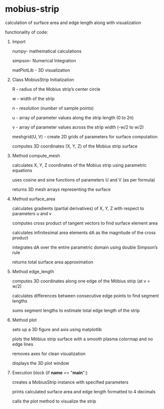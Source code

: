 # mobius-strip
calculation of surface area and edge length along with visualization

functionality of code:

1) Import

    numpy- mathematical calculations

    simpson- Numerical Integration

    matPlotLib - 3D visualization

2) Class MobiusStrip Initialization

   R - radius of the Mobius strip’s center circle

   w - width of the strip

   n - resolution (number of sample points)

   u - array of parameter values along the strip length (0 to 2π)

   v - array of parameter values across the strip width (-w/2 to w/2)

   meshgrid(U, V) - create 2D grids of parameters for surface computation

   computes 3D coordinates (X, Y, Z) of the Mobius strip surface

3) Method compute_mesh

   calculates X, Y, Z coordinates of the Mobius strip using parametric equations

   uses cosine and sine functions of parameters U and V (as per formula)

   returns 3D mesh arrays representing the surface


4) Method surface_area

   calculates gradients (partial derivatives) of X, Y, Z with respect to parameters u and v

   computes cross product of tangent vectors to find surface element area

   calculates infinitesimal area elements dA as the magnitude of the cross product

   integrates dA over the entire parametric domain using double Simpson’s rule

   returns total surface area approximation

5) Method edge_length

   computes 3D coordinates along one edge of the Möbius strip (at v = w/2)
   
   calculates differences between consecutive edge points to find segment lengths

   sums segment lengths to estimate total edge length of the strip

6) Method plot

      sets up a 3D figure and axis using matplotlib

      plots the Möbius strip surface with a smooth plasma colormap and no edge lines

      removes axes for clean visualization

      displays the 3D plot window

7) Execution block (if __name__ == "__main__":)

      creates a MobiusStrip instance with specified parameters

      prints calculated surface area and edge length formatted to 4 decimals

      calls the plot method to visualize the strip
